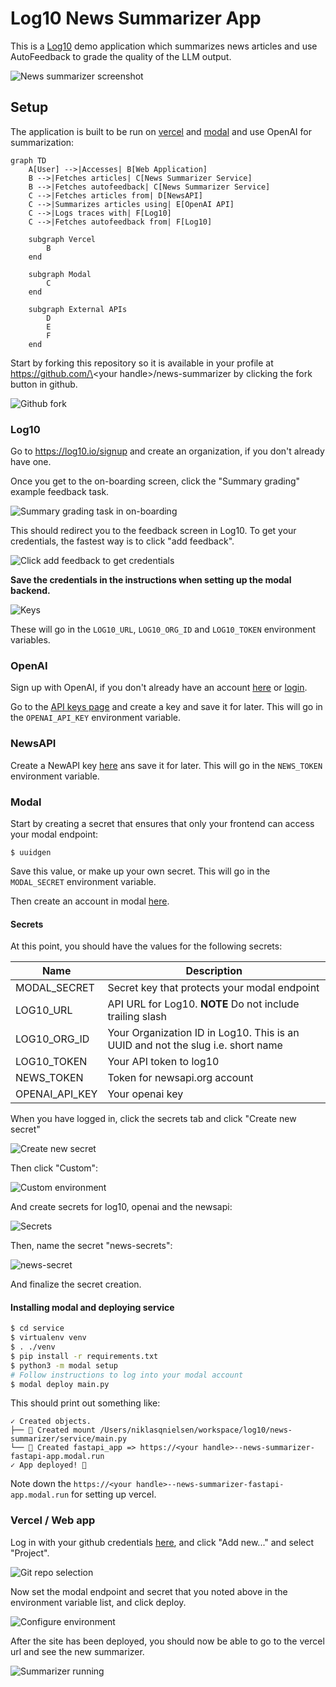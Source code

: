 # Log10 News Summarizer App

This is a [Log10](https://log10.io) demo application which summarizes news articles and use AutoFeedback to grade the quality of the LLM output.

![News summarizer screenshot](./docs/images/news-summarizer.png)

## Setup

The application is built to be run on [vercel](https://vercel.com) and [modal](https://modal.com) and use OpenAI for summarization:

```mermaid
graph TD
    A[User] -->|Accesses| B[Web Application]
    B -->|Fetches articles| C[News Summarizer Service]
    B -->|Fetches autofeedback| C[News Summarizer Service]
    C -->|Fetches articles from| D[NewsAPI]
    C -->|Summarizes articles using| E[OpenAI API]
    C -->|Logs traces with| F[Log10]
    C -->|Fetches autofeedback from| F[Log10]

    subgraph Vercel
        B
    end

    subgraph Modal
        C
    end

    subgraph External APIs
        D
        E
        F
    end
```

Start by forking this repository so it is available in your profile at https://github.com/\<your handle\>/news-summarizer by clicking the fork button in github.

![Github fork](./docs/images/fork.png)

### Log10

Go to https://log10.io/signup and create an organization, if you don't already have one.

Once you get to the on-boarding screen, click the "Summary grading" example feedback task.

![Summary grading task in on-boarding](./docs/images/create-summary-grading.png)

This should redirect you to the feedback screen in Log10. To get your credentials, the fastest way is to click "add feedback".

![Click add feedback to get credentials](./docs/images/add-feedback.png)

**Save the credentials in the instructions when setting up the modal backend.**

![Keys](./docs/images/keys.png)

These will go in the `LOG10_URL`, `LOG10_ORG_ID` and `LOG10_TOKEN` environment variables.

### OpenAI

Sign up with OpenAI, if you don't already have an account [here](https://platform.openai.com/signup) or [login](https://platform.openai.com/).

Go to the [API keys page](https://platform.openai.com/api-keys) and create a key and save it for later. This will go in the `OPENAI_API_KEY` environment variable.


### NewsAPI

Create a NewAPI key [here](https://newsapi.org/register) ans save it for later. This will go in the `NEWS_TOKEN` environment variable.

### Modal

Start by creating a secret that ensures that only your frontend can access your modal endpoint:

```
$ uuidgen
```

Save this value, or make up your own secret. This will go in the `MODAL_SECRET` environment variable.

Then create an account in modal [here](https://modal.com/signup).

#### Secrets

At this point, you should have the values for the following secrets:

| Name | Description |
| ---- | ----------- |
| MODAL_SECRET | Secret key that protects your modal endpoint |
| LOG10_URL | API URL for Log10. **NOTE** Do not include trailing slash |
| LOG10_ORG_ID | Your Organization ID in Log10. This is an UUID and not the slug i.e. short name |
| LOG10_TOKEN | Your API token to log10 |
| NEWS_TOKEN | Token for newsapi.org account |
| OPENAI_API_KEY | Your openai key |


When you have logged in, click the secrets tab and click "Create new secret"

![Create new secret](./docs/images/create-new-secret.png)

Then click "Custom":

![Custom environment](./docs/images/custom-environment.png)

And create secrets for log10, openai and the newsapi:

![Secrets](./docs/images/secrets.png)

Then, name the secret "news-secrets":

![news-secret](./docs/images/news-secret.png)

And finalize the secret creation.

#### Installing modal and deploying service


```bash
$ cd service
$ virtualenv venv
$ . ./venv
$ pip install -r requirements.txt
$ python3 -m modal setup
# Follow instructions to log into your modal account
$ modal deploy main.py
```

This should print out something like:

```
✓ Created objects.
├── 🔨 Created mount /Users/niklasqnielsen/workspace/log10/news-summarizer/service/main.py
└── 🔨 Created fastapi_app => https://<your handle>--news-summarizer-fastapi-app.modal.run
✓ App deployed! 🎉
```

Note down the `https://<your handle>--news-summarizer-fastapi-app.modal.run` for setting up vercel.

### Vercel / Web app

Log in with your github credentials [here](https://vercel.com/login), and click "Add new..." and select "Project".

![Git repo selection](./docs/images/git-select.png)

Now set the modal endpoint and secret that you noted above in the environment variable list, and click deploy.

![Configure environment](./docs/images/modal-endpoint.png)

After the site has been deployed, you should now be able to go to the vercel url and see the new summarizer.

![Summarizer running](./docs/images/summarizer.png)

